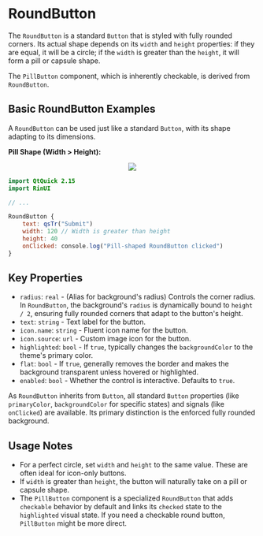 # RoundButton

The `RoundButton` is a standard `Button` that is styled with fully rounded corners. Its actual shape depends on its `width` and `height` properties: if they are equal, it will be a circle; if the `width` is greater than the `height`, it will form a pill or capsule shape.

The `PillButton` component, which is inherently checkable, is derived from `RoundButton`.

## Basic RoundButton Examples

A `RoundButton` can be used just like a standard `Button`, with its shape adapting to its dimensions.

**Pill Shape (Width > Height):**
<div align="center">
  <img src="/assets/images/BasicInput/RoundButton/roundbutton-pill.png"> <!-- Placeholder: image path to be confirmed or created -->
</div>

```qml
import QtQuick 2.15
import RinUI

// ...

RoundButton {
    text: qsTr("Submit")
    width: 120 // Width is greater than height
    height: 40 
    onClicked: console.log("Pill-shaped RoundButton clicked")
}
```

## Key Properties

*   `radius`: `real` - (Alias for background's radius) Controls the corner radius. In `RoundButton`, the background's `radius` is dynamically bound to `height / 2`, ensuring fully rounded corners that adapt to the button's height.
*   `text`: `string` - Text label for the button.
*   `icon.name`: `string` - Fluent icon name for the button.
*   `icon.source`: `url` - Custom image icon for the button.
*   `highlighted`: `bool` - If `true`, typically changes the `backgroundColor` to the theme's primary color.
*   `flat`: `bool` - If `true`, generally removes the border and makes the background transparent unless hovered or highlighted.
*   `enabled`: `bool` - Whether the control is interactive. Defaults to `true`.

As `RoundButton` inherits from `Button`, all standard `Button` properties (like `primaryColor`, `backgroundColor` for specific states) and signals (like `onClicked`) are available. Its primary distinction is the enforced fully rounded background.

## Usage Notes

*   For a perfect circle, set `width` and `height` to the same value. These are often ideal for icon-only buttons.
*   If `width` is greater than `height`, the button will naturally take on a pill or capsule shape.
*   The `PillButton` component is a specialized `RoundButton` that adds `checkable` behavior by default and links its `checked` state to the `highlighted` visual state. If you need a checkable round button, `PillButton` might be more direct.

